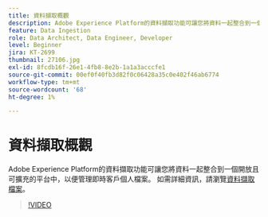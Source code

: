 ```yaml
---
title: 資料擷取概觀
description: Adobe Experience Platform的資料擷取功能可讓您將資料一起整合到一個開放且可擴充的平台中，以便管理統一的設定檔。
feature: Data Ingestion
role: Data Architect, Data Engineer, Developer
level: Beginner
jira: KT-2699
thumbnail: 27106.jpg
exl-id: 8fcdb16f-26e1-4fb8-8e2b-1a1a3acccfe1
source-git-commit: 00ef0f40fb3d82f0c06428a35c0e402f46ab6774
workflow-type: tm+mt
source-wordcount: '68'
ht-degree: 1%

---
```


# 資料擷取概觀

Adobe Experience Platform的資料擷取功能可讓您將資料一起整合到一個開放且可擴充的平台中，以便管理即時客戶個人檔案。 如需詳細資訊，請瀏覽[資料擷取檔案](https://experienceleague.adobe.com/docs/experience-platform/ingestion/home.html?lang=zh-Hant)。

>[!VIDEO](https://video.tv.adobe.com/v/27106?learn=on)


